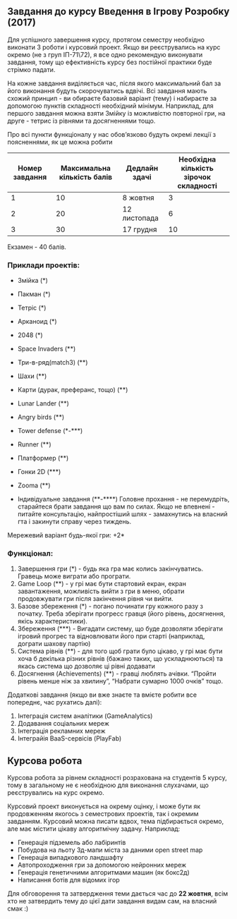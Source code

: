 ## Завдання до курсу Введення в Ігрову Розробку (2017)

Для успішного завершення курсу, протягом семестру необхідно виконати 3 роботи і курсовий проект. Якщо ви реєструвались на курс окремо (не з груп ІП-71\72), я все одно рекомендую виконувати завдання, тому що ефективність курсу без постійної практики буде стрімко падати.

На кожне завдання виділяється час, після якого максимальний бал за його виконання будуть скорочуватись вдвічі. Всі завдання мають схожий принцип - ви обираєте базовий варіант (тему) і набираєте за допомогою пунктів складності необхідний мінімум. Наприклад, для першого завдання можна взяти Змійку із можливістю повторної гри, на друге - тетрис із рівнями та досягненнями тощо.

Про всі пункти функціоналу у нас обов’язково будуть окремі лекції з поясненнями, як це можна робити


Номер завдання | Максимальна кількість балів | Дедлайн здачі | Необхідна кількість зірочок складності
---------------|-----------------------------|---------------|---------------------------------------
1 | 10 | 8 жовтня | 3 
2 | 20 | 12 листопада | 6
3 | 30 | 17 грудня | 10

Екзамен - 40 балів.

### Приклади проектів:

* Змійка (\*)
* Пакман (\*)
* Тетріс (\*)
* Арканоид (\*)
* 2048 (\*)
* Space Invaders (\*\*)
* Три-в-ряд(match3) (\*\*)
* Шахи (\*\*)
* Карти (дурак, преферанс, тощо) (\*\*)
* Lunar Lander (\*\*) 
* Angry birds (\*\*)
* Tower defense (\*-\*\*\*)
* Runner (\*\*)
* Платформер (\*\*)
* Гонки 2D (\*\*\*)
* Zooma (\*\*)

* Індивідуальне завдання (\*\*-\*\*\*\*)
Головне прохання - не перемудріть, старайтеся брати завдання що вам по силах. Якщо не впевнені - питайте консультацію, найпростіший шлях - замахнутись на власний гта і закинути справу через тиждень. 

Мережевий варіант будь-якої гри: +2*

### Функціонал:

1. Завершення гри (\*) - будь яка гра має колись закінчуватись. Гравець може виграти або програти.
2. Game Loop (\*\*) - у грі має бути стартовий екран, екран завантаження, можливість вийти з гри в меню, обрати продовжувати гри після закінчення рівня чи вийти.
3. Базове збереження (\*) - погано починати гру кожного разу з початку. Треба зберігати прогресс гравця (його рівень, досягнення, якісь характеристики).
4. Збереження (\*\*\*) - Вигадати систему, що буде дозволяти зберігати ігровий прогрес та відновлювати його при старті (наприклад, дограти шахову партію)
5. Система рівнів (\*\*) - для того щоб грати було цікаво, у грі має бути хоча б декілька різних рівнів (бажано таких, що ускладнюються) та якась система що дозволяє ці рівні додавати
6. Досягнення (Achievements) (\*\*) - гравці люблять ачівки. “Пройти рівень менше ніж за хвилину”, “Набрати сумарно 1000 очків” тощо.

Додаткові завдання (якщо ви вже знаєте та вмієте робити все попереднє, час рухатись далі):
1. Інтеграція систем аналітики (GameAnalytics)
2. Додавання соціальних мереж 
3. Інтеграція рекламних мереж
4. Інтеграйія BaaS-сервісів (PlayFab)


## Курсова робота

Курсова робота за рівнем складності розрахована на студентів 5 курсу, тому в загальному не є необхідною для виконання слухачами, що реєструвались на курс окремо.

Курсовий проект виконується на окрему оцінку, і може бути як продовженням якогось з семестрових проектів, так і окремим завданням. Курсовий можна писати вдвох, тема підбирається окремо, але має містити цікаву алгоритмічну задачу. Наприклад:
* Генерація підземель або лабіринтів
* Побудова на льоту 3д-мапи міста за даними open street map
* Генерація випадкового ландшафту
* Автопроходження гри за допомогою нейронних мереж
* Генерація генетичними алгоритмами машин (як бокс2д)
* Написання ботів для відомих ігор

Для обговорення та затвердження теми дається час до **22 жовтня**, всім хто не затвердить тему до цієї дати завдання видам сам, на власний смак :)
